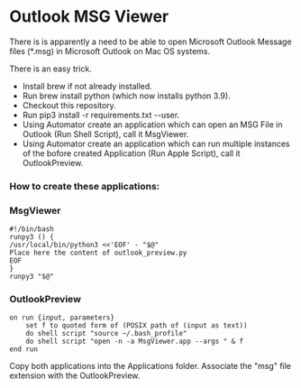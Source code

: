 # Outlook MSG Viewer
There is is apparently a need to be able to open Microsoft Outlook Message files (*.msg) in Microsoft Outlook on 
Mac OS systems.

There is an easy trick.

* Install brew if not already installed.
* Run brew install python (which now installs python 3.9).
* Checkout this repository.
* Run pip3 install -r requirements.txt --user.
* Using Automator create an application which can open an MSG File in Outlook (Run Shell Script), call it MsgViewer.
* Using Automator create an application which can run multiple instances of the bofore created Application (Run Apple Script), call it OutlookPreview.


### How to create these applications:
### MsgViewer
```console
#!/bin/bash
runpy3 () {
/usr/local/bin/python3 <<'EOF' - "$@"
Place here the content of outlook_preview.py
EOF
}
runpy3 "$@"
```
### OutlookPreview
```console
on run {input, parameters}
    set f to quoted form of (POSIX path of (input as text))
    do shell script "source ~/.bash_profile"
    do shell script "open -n -a MsgViewer.app --args " & f
end run
```
Copy both applications into the Applications folder.
Associate the "msg" file extension with the OutlookPreview.



